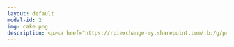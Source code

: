 ```yaml
---
layout: default
modal-id: 2
img: cake.png
description: <p><a href="https://rpiexchange-my.sharepoint.com/:b:/g/personal/bowerj6_rpi_edu/EczoYS77dXFLn5K3cfYw0GABTL4Bn0Bq1ZGlfyd6zM7J0A"> <br>Link to Academic Research Resume (PDF)</a></p><br><br><strong>Research Highlights</strong><br><br>Recent acceptance to the RoboPhilosophy Conference 2024 in Copenhagen, Denmark -<br><em>PanOp Industries</em> Art Piece Submission -<br><iframe width="560" height="315" src="https://www.youtube.com/embed/i4NaOy46XXo?si=7up9KGU0HasCbS2r" title="YouTube video player" frameborder="0" allow="accelerometer; autoplay; clipboard-write; encrypted-media; gyroscope; picture-in-picture; web-share" referrerpolicy="strict-origin-when-cross-origin" allowfullscreen></iframe>
---
```

